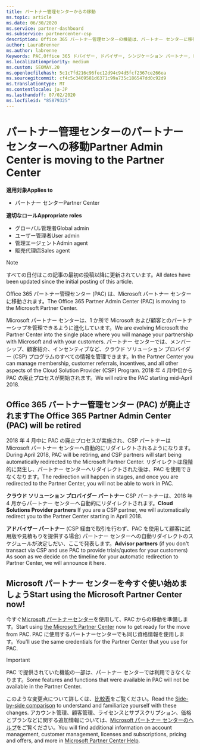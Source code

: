 ```yaml
---
title: パートナー管理センターからの移動
ms.topic: article
ms.date: 06/30/2020
ms.service: partner-dashboard
ms.subservice: partnercenter-csp
description: Office 365 パートナー管理センターの機能は、パートナー センターに移行されます。
author: LauraBrenner
ms.author: labrenne
Keywords: PAC,Office 365 ドバイザー, ドバイザー, シンジケーション パートナー, PAC 廃止, PAC の廃止
ms.localizationpriority: medium
ms.custom: SEOMAY.20
ms.openlocfilehash: 5c1c7fd216c96fec12d94c94d5fcf2367ce266ea
ms.sourcegitcommit: cf4c5c3469581d6371c99a735c186547dd0c92d9
ms.translationtype: MT
ms.contentlocale: ja-JP
ms.lasthandoff: 07/02/2020
ms.locfileid: "85879325"
---
```

# <a name="partner-admin-center-is-moving-to-the-partner-center"></a><span data-ttu-id="2f0b4-104">パートナー管理センターのパートナー センターへの移動</span><span class="sxs-lookup"><span data-stu-id="2f0b4-104">Partner Admin Center is moving to the Partner Center</span></span>

<span data-ttu-id="2f0b4-105">**適用対象**</span><span class="sxs-lookup"><span data-stu-id="2f0b4-105">**Applies to**</span></span>

- <span data-ttu-id="2f0b4-106">パートナー センター</span><span class="sxs-lookup"><span data-stu-id="2f0b4-106">Partner Center</span></span>

<span data-ttu-id="2f0b4-107">**適切なロール**</span><span class="sxs-lookup"><span data-stu-id="2f0b4-107">**Appropriate roles**</span></span>
- <span data-ttu-id="2f0b4-108">グローバル管理者</span><span class="sxs-lookup"><span data-stu-id="2f0b4-108">Global admin</span></span>
- <span data-ttu-id="2f0b4-109">ユーザー管理者</span><span class="sxs-lookup"><span data-stu-id="2f0b4-109">User admin</span></span>
- <span data-ttu-id="2f0b4-110">管理エージェント</span><span class="sxs-lookup"><span data-stu-id="2f0b4-110">Admin agent</span></span>
- <span data-ttu-id="2f0b4-111">販売代理店</span><span class="sxs-lookup"><span data-stu-id="2f0b4-111">Sales agent</span></span>

> [!NOTE]  
> <span data-ttu-id="2f0b4-112">すべての日付はこの記事の最初の投稿以降に更新されています。</span><span class="sxs-lookup"><span data-stu-id="2f0b4-112">All dates have been updated since the initial posting of this article.</span></span>

<span data-ttu-id="2f0b4-113">Office 365 パートナー管理センター (PAC) は、Microsoft パートナー センターに移動されます。</span><span class="sxs-lookup"><span data-stu-id="2f0b4-113">The Office 365 Partner Admin Center (PAC) is moving to the Microsoft Partner Center.</span></span>

<span data-ttu-id="2f0b4-114">Microsoft パートナー センターは、1 か所で Microsoft および顧客とのパートナーシップを管理できるように進化しています。</span><span class="sxs-lookup"><span data-stu-id="2f0b4-114">We are evolving Microsoft the Partner Center into the single place where you will manage your partnership with Microsoft and with your customers.</span></span> <span data-ttu-id="2f0b4-115">パートナー センターでは、メンバーシップ、顧客紹介、インセンティブなど、クラウド ソリューション プロバイダー (CSP) プログラムのすべての情報を管理できます。</span><span class="sxs-lookup"><span data-stu-id="2f0b4-115">In the Partner Center you can manage membership, customer referrals, incentives, and all other aspects of the Cloud Solution Provider (CSP) Program.</span></span> <span data-ttu-id="2f0b4-116">2018 年 4 月中旬から PAC の廃止プロセスが開始されます。</span><span class="sxs-lookup"><span data-stu-id="2f0b4-116">We will retire the PAC starting mid-April 2018.</span></span>

## <a name="the-office-365-partner-admin-center-pac-will-be-retired"></a><span data-ttu-id="2f0b4-117">Office 365 パートナー管理センター (PAC) が廃止されます</span><span class="sxs-lookup"><span data-stu-id="2f0b4-117">The Office 365 Partner Admin Center (PAC) will be retired</span></span>

<span data-ttu-id="2f0b4-118">2018 年 4 月中に PAC の廃止プロセスが実施され、CSP パートナーは Microsoft パートナー センターへ自動的にリダイレクトされるようになります。</span><span class="sxs-lookup"><span data-stu-id="2f0b4-118">During April 2018, PAC will be retiring, and CSP partners will start being automatically redirected to the Microsoft Partner Center.</span></span> <span data-ttu-id="2f0b4-119">リダイレクトは段階的に発生し、パートナー センターへリダイレクトされた後は、PAC を使用できなくなります。</span><span class="sxs-lookup"><span data-stu-id="2f0b4-119">The redirection will happen in stages, and once you are redirected to the Partner Center, you will not be able to work in PAC.</span></span> 

<span data-ttu-id="2f0b4-120">**クラウド ソリューション プロバイダー パートナー** CSP パートナーは、2018 年 4 月からパートナー センターへ自動的にリダイレクトされます。</span><span class="sxs-lookup"><span data-stu-id="2f0b4-120">**Cloud Solutions Provider partners** If you are a CSP partner, we will automatically redirect you to the Partner Center starting in April 2018.</span></span> 

<span data-ttu-id="2f0b4-121">**アドバイザー パートナー** (CSP 経由で取引を行わず、PAC を使用して顧客に試用版や見積もりを提供する場合) パートナー センターへの自動リダイレクトのスケジュールが決定しだい、ここで発表します。</span><span class="sxs-lookup"><span data-stu-id="2f0b4-121">**Advisor partners** (if you don't transact via CSP and use PAC to provide trials/quotes for your customers) As soon as we decide on the timeline for your automatic redirection to Partner Center, we will announce it here.</span></span> 


## <a name="start-using-the-microsoft-partner-center-now"></a><span data-ttu-id="2f0b4-122">Microsoft パートナー センターを今すぐ使い始めましょう</span><span class="sxs-lookup"><span data-stu-id="2f0b4-122">Start using the Microsoft Partner Center now!</span></span>

<span data-ttu-id="2f0b4-123">今すぐ[Microsoft パートナーセンター](https://partnercenter.microsoft.com/)を使用して、PAC からの移動を準備します。</span><span class="sxs-lookup"><span data-stu-id="2f0b4-123">Start using [the Microsoft Partner Center](https://partnercenter.microsoft.com/) now to get ready for the move from PAC.</span></span>  <span data-ttu-id="2f0b4-124">PAC に使用するパートナーセンターでも同じ資格情報を使用します。</span><span class="sxs-lookup"><span data-stu-id="2f0b4-124">You'll use the same credentials for the Partner Center that you use for PAC.</span></span>

> [!IMPORTANT]  
> <span data-ttu-id="2f0b4-125">PAC で提供されていた機能の一部は、パートナー センターでは利用できなくなります。</span><span class="sxs-lookup"><span data-stu-id="2f0b4-125">Some features and functions that were available in PAC will not be available in the Partner Center.</span></span>

 <span data-ttu-id="2f0b4-126">このような変更点について詳しくは、[比較表](moving-from-pac-to-pc.md)をご覧ください。</span><span class="sxs-lookup"><span data-stu-id="2f0b4-126">Read the [Side-by-side comparison](moving-from-pac-to-pc.md) to understand and familiarize yourself with these changes.</span></span>  <span data-ttu-id="2f0b4-127">アカウント管理、顧客管理、ライセンスとサブスクリプション、価格とプランなどに関する追加情報については、[Microsoft パートナー センターのヘルプ](https://docs.microsoft.com/partner-center/)をご覧ください。</span><span class="sxs-lookup"><span data-stu-id="2f0b4-127">You will find additional information on account management, customer management, licenses and subscriptions, pricing and offers, and more in [Microsoft Partner Center Help](https://docs.microsoft.com/partner-center/).</span></span>